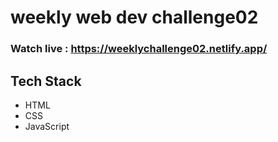 # weekly web dev challenge02
### Watch live : https://weeklychallenge02.netlify.app/

## Tech Stack
- HTML
- CSS
- JavaScript
